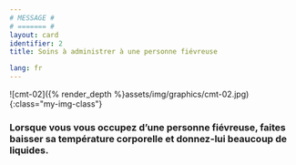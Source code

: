 ```yaml
---
# MESSAGE #
# ======= #
layout: card
identifier: 2
title: Soins à administrer à une personne fiévreuse

lang: fr
---
```


![cmt-02]({% render_depth %}assets/img/graphics/cmt-02.jpg){:class="my-img-class"}

### Lorsque vous vous occupez d’une personne fiévreuse, faites baisser sa température corporelle et donnez-lui beaucoup de liquides.
